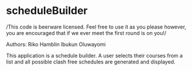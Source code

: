 # scheduleBuilder
/This code is beerware licensed. Feel free to use it as you please however, you are encouraged that if we ever meet the first round is on you!/

Authors: Riko Hamblin
        Ibukun Oluwayomi

This application is a schedule builder. A user selects their courses from a list and all possible clash free schedules are generated and displayed.
